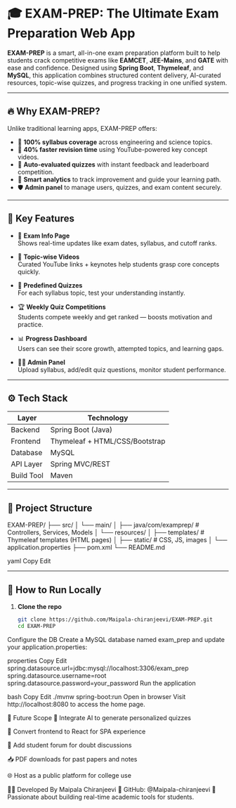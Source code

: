 # 🎓 EXAM-PREP: The Ultimate Exam Preparation Web App

**EXAM-PREP** is a smart, all-in-one exam preparation platform built to help students crack competitive exams like **EAMCET**, **JEE-Mains**, and **GATE** with ease and confidence. Designed using **Spring Boot**, **Thymeleaf**, and **MySQL**, this application combines structured content delivery, AI-curated resources, topic-wise quizzes, and progress tracking in one unified system.

---

## 🔥 Why EXAM-PREP?

Unlike traditional learning apps, EXAM-PREP offers:
- 🧠 **100% syllabus coverage** across engineering and science topics.
- 🚀 **40% faster revision time** using YouTube-powered key concept videos.
- 🧪 **Auto-evaluated quizzes** with instant feedback and leaderboard competition.
- 🧮 **Smart analytics** to track improvement and guide your learning path.
- 🛡️ **Admin panel** to manage users, quizzes, and exam content securely.

---

## 🧩 Key Features

- 📅 **Exam Info Page**  
  Shows real-time updates like exam dates, syllabus, and cutoff ranks.

- 🎥 **Topic-wise Videos**  
  Curated YouTube links + keynotes help students grasp core concepts quickly.

- 🧠 **Predefined Quizzes**  
  For each syllabus topic, test your understanding instantly.

- 🏆 **Weekly Quiz Competitions**  
  Students compete weekly and get ranked — boosts motivation and practice.

- 📊 **Progress Dashboard**  
  Users can see their score growth, attempted topics, and learning gaps.

- 👨‍🏫 **Admin Panel**  
  Upload syllabus, add/edit quiz questions, monitor student performance.

---

## ⚙️ Tech Stack

| Layer      | Technology         |
|------------|--------------------|
| Backend    | Spring Boot (Java) |
| Frontend   | Thymeleaf + HTML/CSS/Bootstrap |
| Database   | MySQL              |
| API Layer  | Spring MVC/REST    |
| Build Tool | Maven              |

---

## 📁 Project Structure

EXAM-PREP/
├── src/
│ └── main/
│ ├── java/com/examprep/ # Controllers, Services, Models
│ └── resources/
│ ├── templates/ # Thymeleaf templates (HTML pages)
│ ├── static/ # CSS, JS, images
│ └── application.properties
├── pom.xml
└── README.md

yaml
Copy
Edit

---

## 🚀 How to Run Locally

1. **Clone the repo**  
   ```bash
   git clone https://github.com/Maipala-chiranjeevi/EXAM-PREP.git
   cd EXAM-PREP
Configure the DB
Create a MySQL database named exam_prep and update your application.properties:

properties
Copy
Edit
spring.datasource.url=jdbc:mysql://localhost:3306/exam_prep
spring.datasource.username=root
spring.datasource.password=your_password
Run the application

bash
Copy
Edit
./mvnw spring-boot:run
Open in browser
Visit http://localhost:8080 to access the home page.

🎯 Future Scope
🤖 Integrate AI to generate personalized quizzes

📱 Convert frontend to React for SPA experience

💬 Add student forum for doubt discussions

📥 PDF downloads for past papers and notes

🌐 Host as a public platform for college use

👨‍💻 Developed By
Maipala Chiranjeevi
🔗 GitHub: @Maipala-chiranjeevi
💼 Passionate about building real-time academic tools for students.

